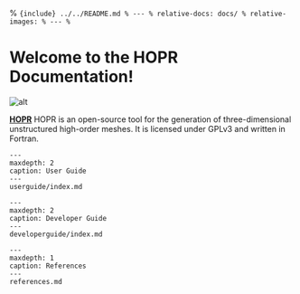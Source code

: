 % ```{include} ../../README.md
% ---
% relative-docs: docs/
% relative-images:
% ---
% ```

# Welcome to the HOPR Documentation!

![alt](../logo.png)

[**HOPR**](https://github.com/hopr-framework/hopr)
HOPR is an open-source tool for the generation of three-dimensional unstructured high-order meshes.
It is licensed under GPLv3 and written in Fortran.

```{toctree}
---
maxdepth: 2
caption: User Guide
---
userguide/index.md
```

```{toctree}
---
maxdepth: 2
caption: Developer Guide
---
developerguide/index.md
```

```{toctree}
---
maxdepth: 1
caption: References
---
references.md
```

